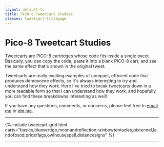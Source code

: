```yaml
---
layout: default-tc
title: PICO-8 Tweetcart Studies
classes: tweetcart-titlepage
---
```


# Pico-8 Tweetcart Studies

<div class="abstract">
<p>Tweetcarts are PICO-8 cartridges whose code fits inside a single tweet. Basically, you can copy the code, paste it into a blank PICO-8 cart, and see the same effect that's shown in the original tweet.</p>

<p>Tweetcarts are really exciting examples of compact, efficient code that produces demoscene effects, so it's always interesting to try and understand how they work. Here I've tried to break tweetcarts down in a more readable form so that I can understand how they work, and hopefully you can find these breakdowns interesting as well!</p>

<p>If you have any questions, comments, or concerns, please feel free to <a href="mailto:daniel@danieloaks.net">email me</a> or <a href="https://twitter.com/pixienop">dm me</a>.</p>
</div>

-----

{% include tweetcart-grid.html carts="basics,bluevertigo,moonandreflection,rainbowtentacles,pixtunnel,landofbsod,prideflags,owlhousespell,distancesigns" %}

-----
